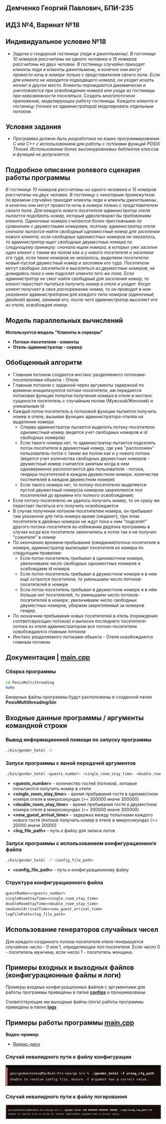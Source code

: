 ## Демченко Георгий Павлович, БПИ-235

## ИДЗ №4, Варинат №18

## Индивидуальное условие №18

* *Задача о гендерной гостинице (леди и джентльмены). В гостинице 10 номеров рассчитаны на одного человека и 15 номеров рассчитаны на двух человек. В гостиницу случайно приходят клиенты леди и клиенты джентльмены, и конечно они могут провести ночь в номере только с представителем своего пола. Если для клиента не находится подходящего номера, он уходит искать ночлег в другое место. Клиенты порождаются динамически и уничтожаются при освобождении номера или уходе из гостиницы при невозможности поселиться. Создать многопоточное приложение, моделирующее работу гостиницы. Каждого клиента и гостиницу (точнее ее администратора) моделировать отдельным потоком.*

## Условия задания

* *Программа должна быть разработана на языке программирования C или C++ с использованием для работы с потоками функций POSIX Thread. Использование более высокоуровневых библиотек классов и функций не допускается.*

## Подробное описание ролевого сценария работы программы

*В гостинице 10 номеров рассчитаны на одного человека и 15 номеров рассчитаны на двух человек. В гостиницу с некоторым промежутком по времени случайно приходят клиенты леди и клиенты джентльмены , и конечно они могут провести ночь в номере только с представителем своего пола. Для каждого нового посетителя администратор отеля пытается подобрать номер, который удволетворял бы требованиям клиента. Одиночные номера считаются более престижными по сравнению с двуместными номерами, поэтому администратор отеля сначала пытается найти свободный одноместный номер для заселения нового клиента, если свободных одноместных номеров не оказалось, то администратор ищет свободные двуместные номера по следующему приницпу: сначала ищем номера, в которых уже заселен один клиент с таким же полом как и у нового посетителя и заселяем его туда, если таких номеров не оказалось, выделяем посетителю новый-пустой двуместный номер и заселяем его туда. Посетители могут свободно заселяться и выселяться из двуместных номеров, не дожидаясь пока к ним подселят клиента того же пола. Если администратор не смог найти свободный для заселения номер, то клиент перестает пытаться получить номер в отеле и уходит. Когда клиент получает в свое распоряжение номер, то он проводит в нем указанное администратором для каждого типа номеров (одиночный, двойной) время, занимая его, после чего администратор выселяет его из отеля, освобождая номер.*

## Модель параллельных вычислений

**Используется модель "Клиенты и серверы"**

- **Потоки-посетители - клиенты**
- **Отель-администратор - сервер**

## Обобщенный алгоритм

- Главным потоком создается инстанс разделяемого потоками-посетителями объекта - Отеля
- Главным потоком с заданной через аргументы задержкой по времени иницилизуются потоки-посетители, им передается потоковая функция попытки получения номера в отеле и инстанс сущености посетитель с случайным полом (Мужской/Женский) и уникальным Id
- Каждый поток-посетитель в потоковой функции пытается получить номер в отеле, вызывая функцию администратора-отеляа на выделение номера
    - Сперва администратор пытается выделить потоку-посетителю одноместный номер (ведется учет свободных номеров и id свободных номеров)
    - Если такого номера нет, то администратор пытается подселить поток-посетителя в двуместный номер, где уже "расположен" пользователь-поток с таким же полом как и у нового потока (ведется учет количества свободных двуместных номеров - двуместный номер считается занятым когда в нем одноверменно распологаются два пользователя - потока, гендера посетителей в каждом двуместном номере, количества постеителей в каждом двуместном номере)
    - Если такого номера нет, то потоку-посетителю выделяется пустой двуместный номер(за номером закрепляется пол посетителей до времени его полного освобождения)
- Если потоку-посетителю не удалось получить номер, то он сразу же перестает пытаться его получить освобождается
- В случае получения потоком-посетителем номера, он пребывает там указанное для типа номера время (ождиает), при этом посетители в двойных номерах не ждут пока к ним "подселят" другого потока-посетителя во избежании дедлока программы в случае когда все посетители закончились а поток так и не получил "сожителя" в номер
- По окончанию времени пребывания (ожидания)потока-посетителя в номере, администратор выписыват посетителя из номера по следующим правилам:
    - Если поток-посетитель пребывал в одноместном номере, увеличиваем число свободных одноместных номеров и освбождаем id номера
    - Если поток-посетитель пребывал в двуместном номере и в нем ещё остаются посетители, то уменьшаем число потоков-посетителей в номере
    - Если поток-посетитель пребывал в двуместном номере и в нём больше нет посетителей, то уменьшаем число потоков-посетителей в номере, увеличиваем число свободных двуместных номеров, убираем закрепленный за номеров гендер.
- По оконачнии пребывания новых посетителей в отель (пораждения соответсвуюзщих потоков) и выписки последнего посетителя-потока из отеля администратором все потоки-посетители освобождаются главным потоком
- Инстанс разделяемого потоками объекта - Отеля освобождается главным потоком

## Документация | [main.cpp](https://github.com/AvtorPaka/CSA_RISC-V/tree/master/src/IndHW/PosixMultithreading/src/main.cpp)

### Сборка программы

```sh
cd PosixMultithreading
make
```

Бинарные файлы программы будут расположены в созданной папке **PosixMultithreading/bin**

## Входные данные программы / аргументы командной строки

### Вывод информационной помощи по запуску программы

```sh
./bin/gender_hotel -h
```

### Запуск программы с явной передачей аргументов

```bash
./bin/gender_hotel <guests_number> <single_room_stay_time> <double_room_stay_time> <new_guest_arrival_time> <log_file_path>
```

- **<guests_number>** - количество гостей (потоков), которые попытаются получить номер в отеле
- **<single_room_stay_time>** - время пребывания гостя в одноместном номере отеля в микросекундах (>= 300000 иначе 300000)
- **<double_room_stay_time>** - время пребывания гостя в двуместном номере отеля в микросекундах (>= 300000 иначе 300000)
- **<new_guest_arrival_time>** - задержка между попытками каждого нового гостя (потока) получить номер в отеле в микросекундах (>= 20000 иначе 20000)
- **<log_file_path>** - путь к файлу для записи логов

### Запуск программы с использованием конфигурационного файла

```bash
./bin/gender_hotel -f <config_file_path>
```

- **<config_file_path>** - путь к конфигурационному файлу

### Структура конфигурационного файла

```txt
guestNumber=<guests_number>
singleRoomStayTime=<single_room_stay_time>
doubleRoomStayTime=<double_room_stay_time>
newGuestArrivalTime=<new_guest_arrival_time>
logFilePath=<log_file_path>
```

## Использование генераторов случайных чисел

Для каждого созданного потока-посетителя отеля генерируется случайное число - 0 или 1, определяющее пол посетителя. Если число 0 - посетитель мужчина, если число 1 - посетитель женщина.

## Примеры входных и выходных файлов (конфигурационные файлы и логи)

Примеры входных конфигурационных файлов с аргументами для работы программы приведены в папке [**configs**](https://github.com/AvtorPaka/CSA_RISC-V/tree/master/src/IndHW/PosixMultithreading/configs) и пронумерованы.

Сооветствующие им выходные файлы (логи) работы программы приведены в папке [**logs**](https://github.com/AvtorPaka/CSA_RISC-V/tree/master/src/IndHW/PosixMultithreading/logs)

## Примеры работы программы [main.cpp](https://github.com/AvtorPaka/CSA_RISC-V/tree/master/src/IndHW/PosixMultithreading/src/main.cpp)

**Видео-пример:**
- [Яндекс-диск](https://disk.yandex.ru/i/on6c23t70Y-Glg)

### Случай невалидного пути к файлу конфигурации

![invalid_cfg_path](img/invalid_cfg_path.png)

### Случай невалидного пути к файлу логирования

![invalid_log_path](img/invalid_log_path.png)